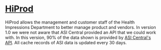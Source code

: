 # [HiProd](http://hiprodbeta)

HiProd allows the management and customer staff of the Health Impressions Department to
better manage product and vendors. In version 1.0 we were not aware that ASI Central
provided an API that we could work with. In this version, 90% of the data shown
is provided by [ASI Central's API](http://developers.asicentral.com/). All cache records of ASI data is updated every 30 days. 